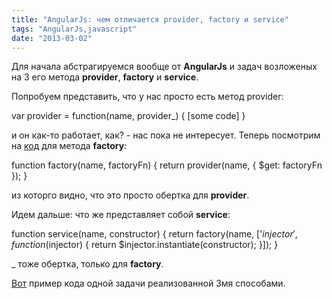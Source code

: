 ```yaml
---
title: "AngularJs: чем отличается provider, factory и service"
tags: "AngularJs,javascript"
date: "2013-03-02"
---
```


Для начала абстрагируемся вообще от **AngularJs** и задач возложеных на 3 его метода **provider**, **factory** и **service**.

Попробуем представить, что у нас просто есть метод provider:

var provider = function(name, provider_) { [some code] }

и он как-то работает, как? - нас пока не интересует. Теперь посмотрим на [код](https://raw.github.com/angular/angular-seed/master/app/lib/angular/angular.js) для метода **factory**:

function factory(name, factoryFn) { return provider(name, { $get: factoryFn }); }

из которго видно, что это просто обертка для **provider**.

Идем дальше: что же представляет собой **service**:

function service(name, constructor) {
    return factory(name, ['$injector', function($injector) {
      return $injector.instantiate(constructor);
    }]);
  }

_ тоже обертка, только для **factory**.

[Вот](https://jsfiddle.net/pkozlowski_opensource/PxdSP/14/) пример кода одной задачи реализованной 3мя способами.
